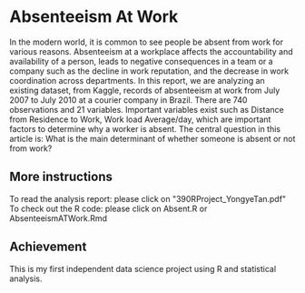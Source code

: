 # Absenteeism At Work
In the modern world, it is common to see people be absent from work for various reasons. Absenteeism at a workplace affects the accountability and availability of a person, leads to negative consequences in a team or a company such as the decline in work reputation, and the decrease in work coordination across departments. In this report, we are analyzing an existing dataset, from Kaggle, records of absenteeism at work from July 2007 to July 2010 at a courier company in Brazil. There are 740 observations and 21 variables. Important variables exist such as Distance from Residence to Work, Work load Average/day, which are important factors to determine why a worker is absent. The central question in this article is: What is the main determinant of whether someone is absent or not from work?

## More instructions
To read the analysis report: please click on "390RProject_YongyeTan.pdf"
To check out the R code: please click on Absent.R or AbsenteeismATWork.Rmd

## Achievement
This is my first independent data science project using R and statistical analysis. 